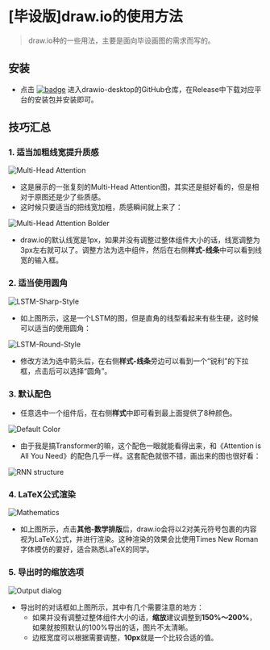 # [毕设版]draw.io的使用方法

> draw.io种的一些用法，主要是面向毕设画图的需求而写的。

## 安装

* 点击 [![badge](https://img.shields.io/badge/draw.io--desktop-white?logo=diagramsdotnet
)](https://github.com/jgraph/drawio-desktop) 进入drawio-desktop的GitHub仓库，在Release中下载对应平台的安装包并安装即可。

## 技巧汇总

### 1. 适当加粗线宽提升质感

![Multi-Head Attention](./MultiHead_Attention.png)

* 这是展示的一张复刻的Multi-Head Attention图，其实还是挺好看的，但是相对于原图还是少了些质感。
* 这时候只要适当的把线宽加粗，质感瞬间就上来了：

![Multi-Head Attention Bolder](./MultiHead_Attention_Bolder.png)

* draw.io的默认线宽是1px，如果并没有调整过整体组件大小的话，线宽调整为3px左右就可以了。调整方法为选中组件，然后在右侧**样式-线条**中可以看到线宽的输入框。

### 2. 适当使用圆角

![LSTM-Sharp-Style](./LSTM-Sharp-Style.png)

* 如上图所示，这是一个LSTM的图，但是直角的线型看起来有些生硬，这时候可以适当的使用圆角：

![LSTM-Round-Style](./LSTM-Round-Style.png)

* 修改方法为选中箭头后，在右侧**样式-线条**旁边可以看到一个“锐利”的下拉框，点击后可以选择“圆角”。

### 3. 默认配色

* 任意选中一个组件后，在右侧**样式**中即可看到最上面提供了8种颜色。

![Default Color](./Default_Color.png)

* 由于我是搞Transformer的嘛，这个配色一眼就能看得出来，和《Attention is All You Need》的配色几乎一样。这套配色就很不错，画出来的图也很好看：

![RNN structure](./RNN_structure.png)

### 4. LaTeX公式渲染

![Mathematics](./Mathematics.png)

* 如上图所示，点击**其他-数学排版**后，draw.io会将以2对美元符号包裹的内容视为LaTeX公式，并进行渲染。这种渲染的效果会比使用Times New Roman字体模仿的要好，适合熟悉LaTeX的同学。

### 5. 导出时的缩放选项

![Output dialog](./Output_dialog.png)

* 导出时的对话框如上图所示，其中有几个需要注意的地方：
  * 如果并没有调整过整体组件大小的话，**缩放**建议调整到**150%～200%**，如果就按照默认的100%导出的话，图片不太清晰。
  * 边框宽度可以根据需要调整，**10px**就是一个比较合适的值。
